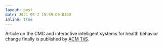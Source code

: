 ```yaml
---
layout: post
date: 2021-05-2 15:59:00-0400
inline: true
---
```


Article on the CMC and interactive intelligent systems for health behavior change finally is published by [ACM TiiS](https://dl.acm.org/doi/10.1145/3375790).
